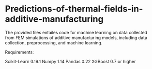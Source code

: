 # Predictions-of-thermal-fields-in-additive-manufacturing

The provided files entailes code for machine learning on data collected from FEM simulations of additive manufacturing models, including data collection, preprocessing, and machine learning.

Requirements:

Scikit-Learn 0.19.1
Numpy 1.14
Pandas 0.22
XGBoost 0.7 or higher
